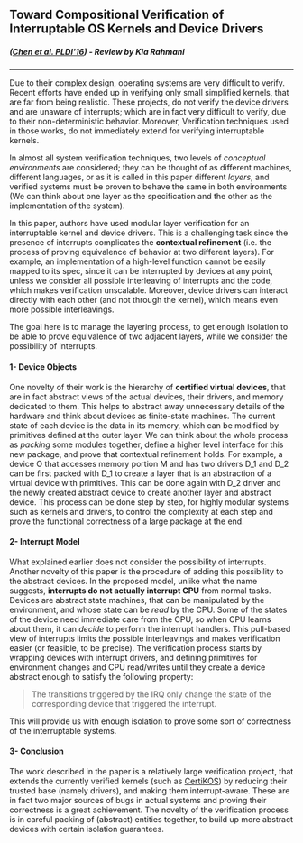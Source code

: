 ## Toward Compositional Verification of Interruptable OS Kernels and Device Drivers 
##### ([Chen et al. PLDI'16](http://flint.cs.yale.edu/shao/papers/device.html)) - Review by Kia Rahmani
-----

Due to their complex design, operating systems are very difficult to verify. Recent efforts have ended up in verifying only small simplified kernels, that are far from being realistic. These projects, do not verify the device drivers and are unaware of interrupts; which are in fact very difficult to verify, due to their non-deterministic behavior. Moreover, Verification techniques used in those works, do not immediately extend for verifying interruptable kernels. 

In almost all system verification techniques, two levels of *conceptual environments* are considered; they can be thought of as different machines, different languages, or as it is called in this paper different *layers*, and verified systems must be proven to behave the same in both environments (We can think about one layer as the specification and the other as the implementation of the system). 
 
In this paper, authors have used modular layer verification for an interruptable kernel and device drivers. This is a challenging task since the presence of interrupts complicates the **contextual refinement** (i.e. the process of proving equivalence of behavior at two different layers). For example, an implementation of a high-level function cannot be easily mapped to its spec, since it can be interrupted by devices at any point, unless we consider all possible interleaving of interrupts and the code, which makes verification unscalable. Moreover, device drivers can interact directly with each other (and not through the kernel), which means even more possible interleavings.

The goal here is to manage the layering process, to get enough isolation to be able to prove equivalence of two adjacent layers, while we consider the possibility of interrupts. 

#### 1- Device Objects
One novelty of their work is the hierarchy of **certified virtual devices**, that are in fact abstract views of the actual devices, their drivers, and memory dedicated to them. This helps to abstract away unnecessary details of the hardware and think about devices as finite-state machines. The current state of each device is the data in its memory, which can be modified by primitives defined at the outer layer. We can think about the whole process as *packing* some modules together, define a higher level interface for this new package, and prove that contextual refinement holds. 
For example, a device O that accesses memory portion M and has two drivers D_1 and D_2 can be first packed with D_1 to create a layer that is an abstraction of a virtual device with primitives. This can be done again with D_2 driver and the newly created abstract device to create another layer and abstract device. 
This process can be done step by step, for highly modular systems such as kernels and drivers, to control the complexity at each step and prove the functional correctness of a large package at the end.
#### 2- Interrupt Model
What explained earlier does not consider the possibility of interrupts. Another novelty of this paper is the procedure of adding this possibility to the abstract devices. 
In the proposed model, unlike what the name suggests, **interrupts do not actually interrupt CPU** from normal tasks. Devices are abstract state machines, that can be manipulated by the environment, and whose state can be *read* by the CPU. Some of the states of the device need immediate care from the CPU, so when CPU learns about them, it can *decide* to perform the interrupt handlers. This pull-based view of interrupts limits the possible interleavings and makes verification easier (or feasible, to be precise). The verification process starts by wrapping devices with interrupt drivers, and defining primitives for environment changes and CPU read/writes until they create a device abstract enough to satisfy the following property:
>The transitions triggered by the IRQ only change the state of
the corresponding device that triggered the interrupt.

This will provide us with enough isolation to prove some sort of correctness of the interruptable systems.
#### 3- Conclusion 
The work described in the paper is a relatively large verification project, that extends the currently verified kernels (such as [CertiKOS](http://flint.cs.yale.edu/certikos/mcertikos.html)) by reducing their trusted base (namely drivers), and making them interrupt-aware. These are in fact two major sources of bugs in actual systems and proving their correctness is a great achievement. The novelty of the verification process is in careful packing of (abstract) entities together, to build up more abstract devices with certain isolation guarantees.



